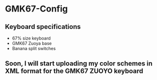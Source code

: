 # GMK67-Config

## Keyboard specifications

- 67% size keyboard
- GMK67 Zuoya base
- Banana split switches

## Soon, I will start uploading my color schemes in XML format for the GMK67 ZUOYO keyboard
